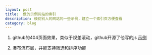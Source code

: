 ```yaml
---
layout: post
title:  做的示例网站的索引
description: 模仿别人的网站的一些示例，建立一个索引页方便查看
category: blog
---
```



1. github的404页面效果，类似于视差滚动，github开源了他写的js [示例](../../website/parallax/index.html)

2. 瀑布流布局，并能支持筛选和排序功能